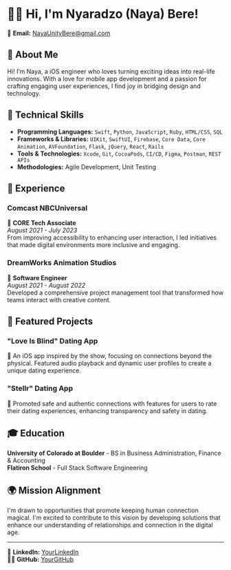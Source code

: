 # 👋🏾 Hi, I'm Nyaradzo (Naya) Bere!

📧 **Email:** NayaUnityBere@gmail.com  

## 🌟 About Me
Hi! I’m Naya, a iOS engineer who loves turning exciting ideas into real-life innovations. With a love for mobile app development and a passion for crafting engaging user experiences, I find joy in bridging design and technology.

## 🔧 Technical Skills
- **Programming Languages:** `Swift`, `Python`, `JavaScript`, `Ruby`, `HTML/CSS`, `SQL`
- **Frameworks & Libraries:** `UIKit`, `SwiftUI`, `Firebase`, `Core Data`, `Core Animation`, `AVFoundation`, `Flask`, `jQuery`, `React`, `Rails`
- **Tools & Technologies:** `Xcode`, `Git`, `CocoaPods`, `CI/CD`, `Figma`, `Postman`, `REST APIs`
- **Methodologies:** Agile Development, Unit Testing

## 💼 Experience

### Comcast NBCUniversal
🚀 **CORE Tech Associate**  
_August 2021 - July 2023_  
From improving accessibility to enhancing user interaction, I led initiatives that made digital environments more inclusive and engaging.

### DreamWorks Animation Studios
🎨 **Software Engineer**  
_August 2021 - August 2022_  
Developed a comprehensive project management tool that transformed how teams interact with creative content.

## 🚀 Featured Projects

### "Love Is Blind" Dating App
💖 An iOS app inspired by the show, focusing on connections beyond the physical. Featured audio playback and dynamic user profiles to create a unique dating experience.

### "Stellr" Dating App
🌟 Promoted safe and authentic connections with features for users to rate their dating experiences, enhancing transparency and safety in dating.

## 🎓 Education
**University of Colorado at Boulder** - BS in Business Administration, Finance & Accounting  
**Flatiron School** - Full Stack Software Engineering

## 🌍 Mission Alignment
I'm drawn to opportunities that promote keeping human connection magical. I'm excited to contribute to this vision by developing solutions that enhance our understanding of relationships and connection in the digital age.

---

🔗 **LinkedIn:** [YourLinkedIn](http://linkedin.com/in/theblackfemaleengineer)  
👨‍💻 **GitHub:** [YourGitHub](http://github.com/nayaunity)


